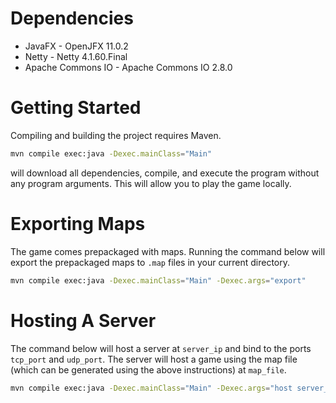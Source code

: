 # Dependencies
* JavaFX - OpenJFX 11.0.2
* Netty - Netty 4.1.60.Final
* Apache Commons IO - Apache Commons IO 2.8.0

# Getting Started
Compiling and building the project requires Maven.

```bash
mvn compile exec:java -Dexec.mainClass="Main"
```

will download all dependencies, compile, and execute the program without any program arguments. This will allow you to play the game locally.

# Exporting Maps
The game comes prepackaged with maps. Running the command below will export the prepackaged maps to `.map` files in your current directory.
```bash
mvn compile exec:java -Dexec.mainClass="Main" -Dexec.args="export"
```

# Hosting A Server
The command below will host a server at `server_ip` and bind to the ports `tcp_port` and `udp_port`. The server will host a game using the map file (which can be generated using the above instructions) at `map_file`.
```bash
mvn compile exec:java -Dexec.mainClass="Main" -Dexec.args="host server_ip tcp_port udp_port map_file"
```